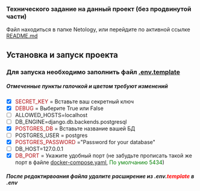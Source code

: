 ### Технического задание на данный проект (без продвинутой части)

Файл находиться в папке Netology, или перейдите по активной ссылке [README.md](/Netology/README.md)

## Установка и запуск проекта

### Для запуска необходимо заполнить файл [.env.template](./My_project/my_project/.env.template)
##### Отмеченные пункты галочкой и цветом требуют изменений

- [x] <font color="black and red">SECRET_KEY</font> = Вставьте ваш секретный ключ
- [x] <font color="black and red">DEBUG</font> = Выберите True или False
- [ ] ALLOWED_HOSTS=localhost
- [ ] DB_ENGINE=django.db.backends.postgresql
- [x] <font color="black and red">POSTGRES_DB</font> = Вставьте название вашей БД
- [ ] POSTGRES_USER = postgres
- [x] <font color="black and red">POSTGRES_PASSWORD</font> ="Password for your database"
- [ ] DB_HOST=127.0.0.1
- [x] <font color="black and red">DB_PORT</font> = Укажите удобный порт (не забудьте прописать такой же порт в файле [docker-compose.yaml](/My_project/docker-compose.yml), <font color="green">По умолчанию 5434</font>)

##### После редактирвоания файла удалите расширение из **.env.<font color="red">template</font>** в **.env**